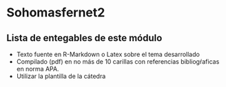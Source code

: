 # Sohomasfernet2

## Lista de entegables de este módulo

* Texto fuente en R-Markdown o Latex sobre el tema desarrollado
* Compilado (pdf) en no más de 10 carillas con referencias bibliogŕaficas en norma APA.
* Utilizar la plantilla de la cátedra 
